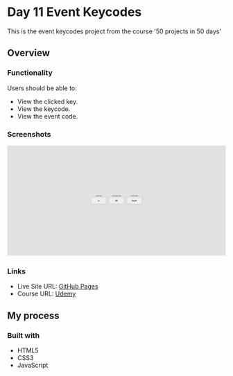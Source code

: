 # Day 11 Event Keycodes

This is the event keycodes project from the course '50 projects in 50 days'

## Overview

### Functionality

Users should be able to:

- View the clicked key.
- View the keycode.
- View the event code.

### Screenshots

![](/screenshots/screenshot1.png)

### Links

- Live Site URL: [GitHub Pages](https://aref-akminasi.github.io/day11-event-keycodes/)
- Course URL: [Udemy](https://www.udemy.com/course/50-projects-50-days/?utm_source=adwords&utm_medium=udemyads&utm_campaign=WebDevelopment_v.PROF_la.EN_cc.ROWMTA-B_ti.8322&utm_content=deal4584&utm_term=_._ag_80869579591_._ad_533999956732_._kw__._de_c_._dm__._pl__._ti_dsa-774930035449_._li_1010752_._pd__._&matchtype=&gclid=EAIaIQobChMI762Pj479_wIVHJeDBx1Z6gqdEAAYASAAEgLTq_D_BwE)

## My process

### Built with

- HTML5
- CSS3
- JavaScript
